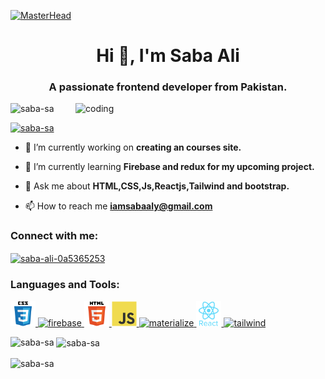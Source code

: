 [![MasterHead](https://media.licdn.com/dms/image/C4D12AQE8R-PMD0SdVQ/article-cover_image-shrink_720_1280/0/1626934133895?e=1726704000&v=beta&t=TN_xPVH9kkZQAJRBs65ss_51-7x8CCK9Vw_60XYbW3Q)](https://rishavchanda.io)

<h1 align="center">Hi 👋, I'm Saba Ali</h1>
<h3 align="center">A passionate frontend developer from Pakistan.</h3>
<img align="right" alt="coding" width="400" src="https://cdn.dribbble.com/users/4055494/screenshots/15215756/media/d2b66c4ca0192aa26d103448b3d1518b.gif"/>
<p align="left"> <img src="https://komarev.com/ghpvc/?username=saba-sa&label=Profile%20views&color=0e75b6&style=flat" alt="saba-sa" /> </p>

<p align="left"> <a href="https://github.com/ryo-ma/github-profile-trophy"><img src="https://github-profile-trophy.vercel.app/?username=saba-sa" alt="saba-sa" /></a> </p>

- 🔭 I’m currently working on **creating an courses site.**

- 🌱 I’m currently learning **Firebase and redux for my upcoming project.**

- 💬 Ask me about **HTML,CSS,Js,Reactjs,Tailwind and bootstrap.**

- 📫 How to reach me **iamsabaaly@gmail.com**

<h3 align="left">Connect with me:</h3>
<p align="left">
<a href="https://linkedin.com/in/saba-ali-0a5365253" target="blank"><img align="center" src="https://raw.githubusercontent.com/rahuldkjain/github-profile-readme-generator/master/src/images/icons/Social/linked-in-alt.svg" alt="saba-ali-0a5365253" height="30" width="40" /></a>
</p>

<h3 align="left">Languages and Tools:</h3>
<p align="left"> <a href="https://www.w3schools.com/css/" target="_blank" rel="noreferrer"> <img src="https://raw.githubusercontent.com/devicons/devicon/master/icons/css3/css3-original-wordmark.svg" alt="css3" width="40" height="40"/> </a> <a href="https://firebase.google.com/" target="_blank" rel="noreferrer"> <img src="https://www.vectorlogo.zone/logos/firebase/firebase-icon.svg" alt="firebase" width="40" height="40"/> </a> <a href="https://www.w3.org/html/" target="_blank" rel="noreferrer"> <img src="https://raw.githubusercontent.com/devicons/devicon/master/icons/html5/html5-original-wordmark.svg" alt="html5" width="40" height="40"/> </a> <a href="https://developer.mozilla.org/en-US/docs/Web/JavaScript" target="_blank" rel="noreferrer"> <img src="https://raw.githubusercontent.com/devicons/devicon/master/icons/javascript/javascript-original.svg" alt="javascript" width="40" height="40"/> </a> <a href="https://materializecss.com/" target="_blank" rel="noreferrer"> <img src="https://raw.githubusercontent.com/prplx/svg-logos/5585531d45d294869c4eaab4d7cf2e9c167710a9/svg/materialize.svg" alt="materialize" width="40" height="40"/> </a> <a href="https://reactjs.org/" target="_blank" rel="noreferrer"> <img src="https://raw.githubusercontent.com/devicons/devicon/master/icons/react/react-original-wordmark.svg" alt="react" width="40" height="40"/> </a> <a href="https://tailwindcss.com/" target="_blank" rel="noreferrer"> <img src="https://www.vectorlogo.zone/logos/tailwindcss/tailwindcss-icon.svg" alt="tailwind" width="40" height="40"/> </a> </p>

<p><img align="left" src="https://github-readme-stats.vercel.app/api/top-langs?username=saba-sa&show_icons=true&locale=en&layout=compact" alt="saba-sa" /></p>

<p>&nbsp;<img align="center" src="https://github-readme-stats.vercel.app/api?username=saba-sa&show_icons=true&locale=en" alt="saba-sa" /></p>

<p><img align="center" src="https://github-readme-streak-stats.herokuapp.com/?user=saba-sa&" alt="saba-sa" /></p>
